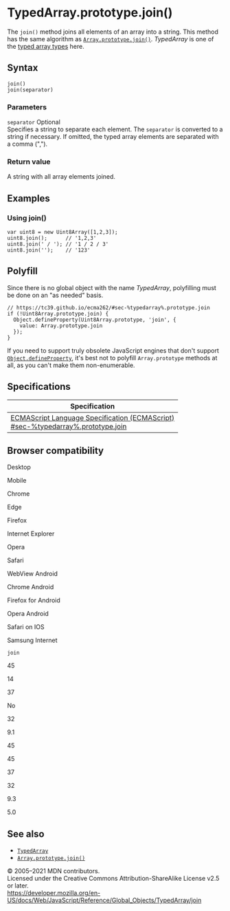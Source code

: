 TypedArray.prototype.join()
===========================

The `join()` method joins all elements of an array into a string. This method has the same algorithm as [`Array.prototype.join()`](../array/join). *TypedArray* is one of the [typed array types](../typedarray#typedarray_objects) here.

Syntax
------

    join()
    join(separator)

### Parameters

 `separator` <span class="badge inline optional">Optional</span>   
Specifies a string to separate each element. The `separator` is converted to a string if necessary. If omitted, the typed array elements are separated with a comma (",").

### Return value

A string with all array elements joined.

Examples
--------

### Using join()

    var uint8 = new Uint8Array([1,2,3]);
    uint8.join();      // '1,2,3'
    uint8.join(' / '); // '1 / 2 / 3'
    uint8.join('');    // '123'

Polyfill
--------

Since there is no global object with the name *TypedArray*, polyfilling must be done on an "as needed" basis.

    // https://tc39.github.io/ecma262/#sec-%typedarray%.prototype.join
    if (!Uint8Array.prototype.join) {
      Object.defineProperty(Uint8Array.prototype, 'join', {
        value: Array.prototype.join
      });
    }

If you need to support truly obsolete JavaScript engines that don't support [`Object.defineProperty`](../object/defineproperty), it's best not to polyfill `Array.prototype` methods at all, as you can't make them non-enumerable.

Specifications
--------------

<table><thead><tr class="header"><th>Specification</th></tr></thead><tbody><tr class="odd"><td><a href="#">ECMAScript Language Specification (ECMAScript)<br />
<span class="small">#sec-%typedarray%.prototype.join</span></a></td></tr></tbody></table>

Browser compatibility
---------------------

Desktop

Mobile

Chrome

Edge

Firefox

Internet Explorer

Opera

Safari

WebView Android

Chrome Android

Firefox for Android

Opera Android

Safari on IOS

Samsung Internet

`join`

45

14

37

No

32

9.1

45

45

37

32

9.3

5.0

See also
--------

-   [`TypedArray`](../typedarray)
-   [`Array.prototype.join()`](../array/join)

© 2005–2021 MDN contributors.  
Licensed under the Creative Commons Attribution-ShareAlike License v2.5 or later.  
<a href="https://developer.mozilla.org/en-US/docs/Web/JavaScript/Reference/Global_Objects/TypedArray/join" class="_attribution-link">https://developer.mozilla.org/en-US/docs/Web/JavaScript/Reference/Global_Objects/TypedArray/join</a>
